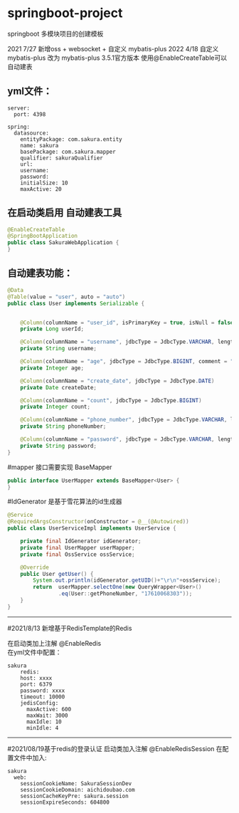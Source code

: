 # springboot-project

springboot 多模块项目的创建模板

2021 7/27 新增oss + websocket + 自定义 mybatis-plus
2022 4/18 自定义mybatis-plus 改为 mybatis-plus 3.5.1官方版本  使用@EnableCreateTable可以自动建表


yml文件：
---------
```
server:
  port: 4398

spring:
  datasource:
    entityPackage: com.sakura.entity
    name: sakura
    basePackage: com.sakura.mapper
    qualifier: sakuraQualifier
    url: 
    username: 
    password: 
    initialSize: 10
    maxActive: 20
```
 

在启动类启用 自动建表工具
---------
```java
@EnableCreateTable
@SpringBootApplication
public class SakuraWebApplication {
}
```

自动建表功能：
--------

```java
@Data
@Table(value = "user", auto = "auto")
public class User implements Serializable {


    @Column(columnName = "user_id", isPrimaryKey = true, isNull = false, jdbcType = JdbcType.BIGINT, comment = "用户id")
    private Long userId;

    @Column(columnName = "username", jdbcType = JdbcType.VARCHAR, length = 32, comment = "用户名")
    private String username;

    @Column(columnName = "age", jdbcType = JdbcType.BIGINT, comment = "年龄")
    private Integer age;

    @Column(columnName = "create_date", jdbcType = JdbcType.DATE)
    private Date createDate;

    @Column(columnName = "count", jdbcType = JdbcType.BIGINT)
    private Integer count;

    @Column(columnName = "phone_number", jdbcType = JdbcType.VARCHAR, length = 32, comment = "手机号")
    private String phoneNumber;

    @Column(columnName = "password", jdbcType = JdbcType.VARCHAR, length = 32, comment = "密码")
    private String password;
}
```

#mapper 接口需要实现 BaseMapper<br>

```java
public interface UserMapper extends BaseMapper<User> {
}
```

#IdGenerator 是基于雪花算法的id生成器

```java
@Service
@RequiredArgsConstructor(onConstructor = @__(@Autowired))
public class UserServiceImpl implements UserService {

    private final IdGenerator idGenerator;
    private final UserMapper userMapper;
    private final OssService ossService;

    @Override
    public User getUser() {
        System.out.println(idGenerator.getUID()+"\r\n"+ossService);
        return  userMapper.selectOne(new QueryWrapper<User>()
                .eq(User::getPhoneNumber, "17610068303"));
    }
}
```
***
#2021/8/13 新增基于RedisTemplate的Redis

在启动类加上注解 @EnableRedis <br>
在yml文件中配置：<br>
````
sakura
    redis:
    host: xxxx
    port: 6379
    password: xxxx
    timeout: 10000
    jedisConfig:
      maxActive: 600
      maxWait: 3000
      maxIdle: 10
      minIdle: 4
````


***
#2021/08/19基于redis的登录认证
启动类加入注解 @EnableRedisSession
在配置文件中加入:
````
sakura
  web:
    sessionCookieName: SakuraSessionDev
    sessionCookieDomain: aichidoubao.com
    sessionCacheKeyPre: sakura.session
    sessionExpireSeconds: 604800
````